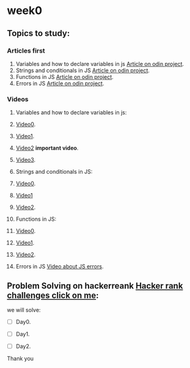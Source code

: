 # week0

## Topics to study:

### Articles first
1. Variables and how to declare variables in js [Article on odin project](https://www.theodinproject.com/lessons/foundations-fundamentals-part-1). 
2. Strings and conditionals in JS [Article on odin project](https://www.theodinproject.com/lessons/foundations-fundamentals-part-2). 
3. Functions in JS [Article on odin project](https://www.theodinproject.com/lessons/foundations-fundamentals-part-3). 
4. Errors in JS [Article on odin project](https://www.theodinproject.com/lessons/foundations-understanding-errors). 

### Videos
1. Variables and how to declare variables in js: 
  1. [Video0](https://www.youtube.com/watch?v=7J545CYg8W4&list=PL-xu4i_QDSxcoDNeh8rx5-pHCCTOg0XsI&index=2).
  2. [Video1](https://www.youtube.com/watch?v=aKKIUIcM6sE&list=PLtFbQRDJ11kFJFzd5UNy5vSnkbR031vG9&index=31). 
  3. [Video2](https://www.youtube.com/watch?v=9t-ap4CJdc8&list=PLtxOBbrOOPH662qi7iHkyH4_TY3wMslp2&index=2) **important video**. 
  4. [Video3](https://www.youtube.com/watch?v=Svl1BjWgWnU&list=PL-xu4i_QDSxcoDNeh8rx5-pHCCTOg0XsI&index=3).
  
2. Strings and conditionals in JS:
  1. [Video0](https://www.youtube.com/watch?v=pyvS0zwYbiM&list=PL-xu4i_QDSxcoDNeh8rx5-pHCCTOg0XsI&index=5). 
  2. [Video1](https://www.youtube.com/watch?v=8QZ8Ogc3lAs&list=PL-xu4i_QDSxcoDNeh8rx5-pHCCTOg0XsI&index=10) 
  3. [Video2](https://www.youtube.com/watch?v=hG-7O-_4rr4&list=PLtFbQRDJ11kFJFzd5UNy5vSnkbR031vG9&index=32). 
  
3. Functions in JS:
  1. [Video0](https://www.youtube.com/watch?v=RtNCotW8I0g&list=PL-xu4i_QDSxcoDNeh8rx5-pHCCTOg0XsI&index=4).
  2. [Video1](https://www.youtube.com/watch?v=96AvyA-okIk&list=PLtFbQRDJ11kFJFzd5UNy5vSnkbR031vG9&index=33). 
  3. [Video2](https://www.youtube.com/watch?v=otQ82Wm9lX8&list=PLtxOBbrOOPH662qi7iHkyH4_TY3wMslp2&index=3). 
  
4. Errors in JS [Video about JS errors](https://www.youtube.com/watch?v=O0EHKBi7iXU&list=PL-xu4i_QDSxcoDNeh8rx5-pHCCTOg0XsI&index=6). 


## Problem Solving on hackerreank [Hacker rank challenges click on me](https://www.hackerrank.com/domains/tutorials/10-days-of-javascript):
we will solve:
- [ ] Day0.
- [ ] Day1.
- [ ] Day2.


Thank you 
